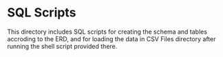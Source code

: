 # SQL Scripts

This directory includes SQL scripts for creating the schema and tables accroding to the ERD, and for loading the data in CSV Files directory after running the shell script provided there.
